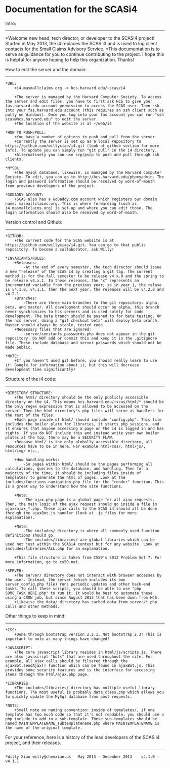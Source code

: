 Documentation for the SCASi4
=====

Intro: 
_____
*Welcome new head, tech director, or developer to the SCASi4 project! Started in May 2013, the i4 replaces the SCAS i3 and is used to log client contacts for the Small Claims Advisory Service. 
*This documentation is to serve as guidance for you to continue contributing to the project. I hope this is helpful for anyone hoping to help this organization. Thanks!

How to edit the server and the domain:
_____
	*URL: 
		+i4.masmallclaims.org -> hcs.harvard.edu/~scas/i4
	
		+The server is managed by the Harvard Computer Society. To access the server and edit files, you have to first ask HCS to give your fas.harvard.edu account permission to access the SCAS user. Then ssh into your fas.harvard.edu account (this requires an ssh client such as putty on Windows). Once you log into your fas account you can run "ssh scas@hcs.harvard.edu" to edit the server. 
		+The location of the website is at ~/web/i4

	*HOW TO PUSH/PULL: 
		+You have a number of options to push and pull from the server. 
		+Currently the server is set up as a local repository to https://github.com/willyxiao/i4.git (look at github section for more info). To update you can simply run "git pull" in the i4 directory. 
		+Alternatively you can use scp/pscp to push and pull through ssh clients. 

	*MYSQL: 
		+The mysql database, likewise, is managed by the Harvard Computer Society. To edit, you can go to http://hcs.harvard.edu/phpmyadmin. The login and password information should be received by word-of-mouth from previous developers of the project.

	*GODADDY ACCOUNT: 
		+SCAS also has a GoDaddy.com account which registers our domain name: masmallclaims.org. This is where forwarding (such as i4.masmallclaims.org) is set-up and where you can edit those. The login information should also be received by word-of-mouth.

Version control and Github:
_____
	*GITHUB: 
		+The current code for the SCAS website is at https://github.com/willyxiao/i4.git. You can go to that public repository. To become a collaborator, ask Willy!

	*INVARIANTS/RULES: 
		+Releases: 
			-At the end of every semester, the tech director should issue a new "release" of the SCAS i4 by creating a git tag. The current method is for the fall semester to be release v4.x.0 and the spring to be release v4.x.1. In these releases, the "x" represents an incremented variable from the previous year; so in year 1, the relase is v4.1.0, v4.1.1. Then the next year, the releases will be v4.2.0 and v4.2.1. 
		+Branches: 
			-There are three main branches to the git repository: alpha, beta, and master. All development should occur on alpha, this branch never synchronizes to hcs servers and is used solely for code development. The beta branch should be pushed to for beta testing. On the hcs server, doing a "git checkout beta" will deploy beta branch. Master should always be stable, tested code. 
		+Necessary files that are ignored:
			-server/constants_passwords.php does not appear in the git repository. Do NOT add or commit this and keep it in the .gitignore file. These include database and server passwords which should not be made public.

	*NOTE: 
		+If you haven't used git before, you should really learn to use it! Google for information about it, but this will decrease development time significantly!

Structure of the i4 code: 
_____
	*DIRECTORY STRUCTURE: 
		+The html/ directory should be the only publicly accessible directory on the i4. This means hcs.harvard.edu/~scas/html/* should be the only regex expression that is allowed to be accessed on the server. Then the html directory's php files will serve as handlers for the rest of the files. 
		+Each page inside of html/ should include "config.php". This file includes the boiler plate for libraries, it starts php_sessions, and it ensures that anyone accessing a page on the i4 is logged in and has rights. If you do NOT include this and instead write your own boiler plates at the top, there may be a SECURITY FLAW.
		+Because html/ is the only globally accessible directory, all resources have to be in here. For example html/css/, html/js/, html/img/ etc., 
		
		+How handling works: 
			-So pages within html/ should be the pages performing all calculations, queries to the database, and handling. Then for a majority of the time, it should be including files inside of templates/ to generate the html of pages. Look at the includes/functions_navigation.php file for the "render" function. This is a great way to understand how the site functions. 

		+Note: 
			-The ajax.php page is a global page for all ajax requests. Then, the main logic of the ajax request should go inside a file in ajax/ajax_*.php. These ajax calls to the SCAS i4 should all be done through the ajaxBot.js handler (look at .js files for more explanation).

		+Note: 
			-The includes/ directory is where all commonly used function definitions should go. 
			-The includes/libraries/ are global libraries which can be used not just within the SCASi4 context but for any website. Look at includes/libraries/ALL.php for an explanation.

		+This file structure is taken from CS50's 2012 Problem Set 7. For more information, go to cs50.net. 
		
	*SERVER:
		+The server/ directory does not interact with browser accesses by the user. Instead, the server (which includes its own server_config.php file) runs periodic updates and other back-end tasks. To call these scripts, you should be able to use "php SOME_TASK_HERE.php" to run it. It would be best to automate these using a CRON job, but since August 2013 that has been down from HCS.
		+Likewise the data/ directory has cached data from server/*.php calls and other methods.
		
Other things to keep in mind: 
_____
	*CSS: 
		+Done through bootstrap version 2.2.1. Not bootstrap 2.3! This is important to note as many things have changed!

	*JAVASCRIPT: 
		+The core javascript library resides in html/js/scripts.js. There are also javascript "bots" that are used throughout the site. For example, all ajax calls should be filtered through the ajaxBot.sendAjax() function which can be found in ajaxBot.js. This provides some security features and is the interface for accessing items through the html/ajax.php page.
		
	*LIBRARIES:
		+The includes/libraries/ directory has multiple useful library functions. The most useful is probably data_class.php which allows you to quickly update the MySql database from post requests.
		
	*NOTE: 
		+Small note on naming convention: inside of templates/, if one template has too much code so that it's not readable, you should use a php include to add in a sub-template. These sub-templates should be named MAINTEMPLATENAME_subtemplatename.php where MAINTEMPLATENAME is the name of the original template.

For your reference, here is a history of the lead developers of the SCAS i4 project, and their releases. 
_____
	*Willy Xiao	willy@chenxiao.us	May 2013 - December 2013	v4.1.0 - v4.1.1
	